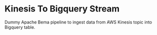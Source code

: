 # Kinesis To Bigquery Stream 

Dummy Apache Bema pipeline to ingest data from AWS Kinesis topic into Bigquery table. 
